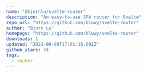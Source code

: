 ```yaml
---
name: "@bjornlu/svelte-router"
description: "An easy-to-use SPA router for Svelte"
repo_url: "https://github.com/bluwy/svelte-router"
author: "Bjorn Lu"
homepage: "https://github.com/bluwy/svelte-router"
downloads: 1
updated: "2021-09-09T17:01:16.692Z"
github_stars: 34
tags: 
  - router
---
```

